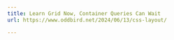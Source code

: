 ```yaml
---
title: Learn Grid Now, Container Queries Can Wait
url: https://www.oddbird.net/2024/06/13/css-layout/

---
```

